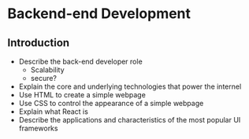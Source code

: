 # Backend-end Development

## Introduction

* Describe the back-end developer role
  * Scalability
  * secure?
* Explain the core and underlying technologies that power the internel
* Use HTML to create a simple webpage
* Use CSS to control the appearance of a simple webpage
* Explain what React is
* Describe the applications and characteristics of the most popular UI frameworks
